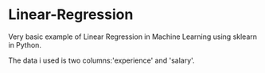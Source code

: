 # Linear-Regression
Very basic example of Linear Regression in Machine Learning using sklearn in Python. 

The data i used is two columns:'experience' and 'salary'. 

